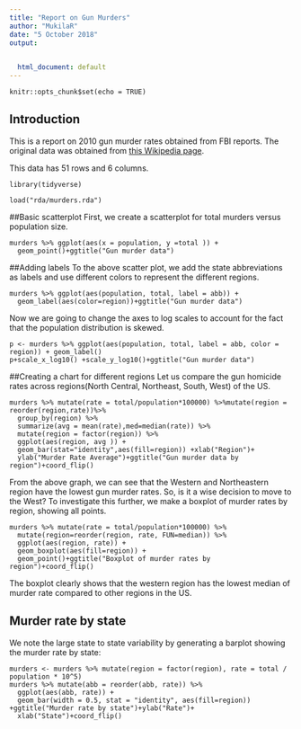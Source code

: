 ```yaml
---
title: "Report on Gun Murders"
author: "MukilaR"
date: "5 October 2018"
output:

  
  html_document: default
---
```


```{r setup, include=FALSE,echo=FALSE}
knitr::opts_chunk$set(echo = TRUE)
```

## Introduction

This is a report on 2010 gun murder rates obtained from FBI reports. The original data was obtained from [this Wikipedia page](https://en.wikipedia.org/wiki/Murder_in_the_United_States_by_state).

This data has 51 rows and 6 columns. 


```{r loading-libs, message=FALSE}
library(tidyverse)
```
```{r}
load("rda/murders.rda")

```
##Basic scatterplot
First, we create a scatterplot for total murders versus population size.
```{r scatterplot,echo=FALSE}
murders %>% ggplot(aes(x = population, y =total )) +
  geom_point()+ggtitle("Gun murder data")
```

##Adding labels
To the above scatter plot, we add the state abbreviations as labels and use different colors to represent the different regions.
```{r,echo=FALSE}
murders %>% ggplot(aes(population, total, label = abb)) +
  geom_label(aes(color=region))+ggtitle("Gun murder data")

```

Now we are going to change the axes to log scales to account for the fact that the population distribution is skewed. 
```{r,echo=FALSE}
p <- murders %>% ggplot(aes(population, total, label = abb, color = region)) + geom_label()
p+scale_x_log10() +scale_y_log10()+ggtitle("Gun murder data")

```

##Creating a chart for different regions
Let us compare the gun homicide rates across regions(North Central, Northeast, South, West) of the US.
```{r,echo=FALSE}
murders %>% mutate(rate = total/population*100000) %>%mutate(region = reorder(region,rate))%>%
  group_by(region) %>%
  summarize(avg = mean(rate),med=median(rate)) %>%
  mutate(region = factor(region)) %>%
  ggplot(aes(region, avg )) +
  geom_bar(stat="identity",aes(fill=region)) +xlab("Region")+
  ylab("Murder Rate Average")+ggtitle("Gun murder data by region")+coord_flip()
```

From the above graph, we can see that the Western and Northeastern region have the lowest gun murder rates. So, is it a wise decision to move to the West? To investigate this further, we make a boxplot of murder rates by region, showing all points.

```{r,echo=FALSE}
murders %>% mutate(rate = total/population*100000) %>%
  mutate(region=reorder(region, rate, FUN=median)) %>%
  ggplot(aes(region, rate)) +
  geom_boxplot(aes(fill=region)) +
  geom_point()+ggtitle("Boxplot of murder rates by region")+coord_flip()

```
The boxplot clearly shows that the western region has the lowest median of murder rate compared to other regions in the US.

## Murder rate by state 

We note the large state to state variability by generating a barplot showing the murder rate by state:

```{r fig.height = 8, fig.width = 7, echo=FALSE}
murders <- murders %>% mutate(region = factor(region), rate = total / population * 10^5)
murders %>% mutate(abb = reorder(abb, rate)) %>%
  ggplot(aes(abb, rate)) +
  geom_bar(width = 0.5, stat = "identity", aes(fill=region)) +ggtitle("Murder rate by state")+ylab("Rate")+
  xlab("State")+coord_flip()
```
 

